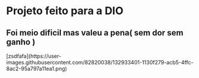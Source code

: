 <h1>Projeto feito para a DIO</h1>
<h2>Foi meio dificil mas valeu a pena( sem dor sem ganho )</h2>
[zsdfafa](https://user-images.githubusercontent.com/82820038/132933401-1130f279-acb5-4ffc-8ac2-95a797a11ea1.png)
